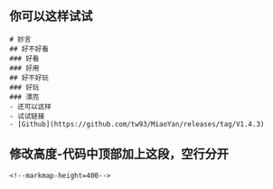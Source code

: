 ## 你可以这样试试

```markmap
# 妙言
## 好不好看
### 好看
### 好用
## 好不好玩
### 好玩
### 漂亮
- 还可以这样
- 试试链接
- [Github](https://github.com/tw93/MiaoYan/releases/tag/V1.4.3)
```

## 修改高度-代码中顶部加上这段，空行分开
```
<!--markmap-height=400-->
```